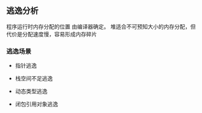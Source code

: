 ##  逃逸分析
程序运行时内存分配的位置 由编译器确定。
堆适合不可预知大小的内存分配，但代价是分配速度慢，容易形成内存碎片


###   逃逸场景
* 指针逃逸

* 栈空间不足逃逸

* 动态类型逃逸

* 闭包引用对象逃逸
